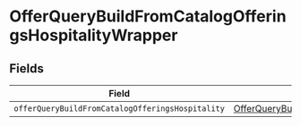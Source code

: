 # OfferQueryBuildFromCatalogOfferingsHospitalityWrapper


## Fields

| Field                                                                                                                   | Type                                                                                                                    | Required                                                                                                                | Description                                                                                                             |
| ----------------------------------------------------------------------------------------------------------------------- | ----------------------------------------------------------------------------------------------------------------------- | ----------------------------------------------------------------------------------------------------------------------- | ----------------------------------------------------------------------------------------------------------------------- |
| `offerQueryBuildFromCatalogOfferingsHospitality`                                                                        | [OfferQueryBuildFromCatalogOfferingsHospitality](../../models/shared/offerquerybuildfromcatalogofferingshospitality.md) | :heavy_minus_sign:                                                                                                      | N/A                                                                                                                     |